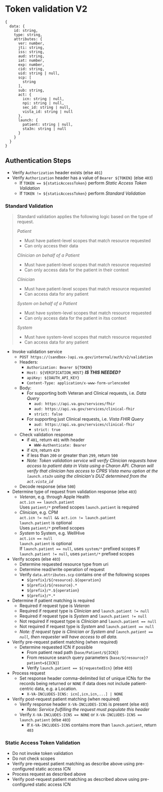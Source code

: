 # Token validation V2

```
{
  data: {
    id: string,
    type: string,
    attributes: {
      ver: number,
      jti: string,
      iss: string,
      aud: string,
      iat: number,
      exp: number,
      cid: string,
      uid: string | null,
      scp: [
        string
      ],
      sub: string,
      act: {
        icn: string | null,
        npi: string | null,
        sec_id: string | null,
        vista_id: string | null
      },
      launch: {
        patient: string | null,
        sta3n: string | null
      }
    }
  }
}
```

## Authentication Steps

- Verify `Authorization` header exists (else `401`)
- Verify `Authorization` header has a value of `Bearer ${TOKEN}` (else `403`)
  - If `TOKEN == ${staticAccessToken}` perform _Static Access Token Validation_
  - If `TOKEN != ${staticAccessToken}` perform _Standard Validation_

### Standard Validation

> Standard validation applies the following logic based on the type of request.
> 
> _Patient_
> - Must have patient-level scopes that match resource requested
> - Can only access their data
> 
> _Clinician on behalf of a Patient_
> - Must have patient-level scopes that match resource requested
> - Can only access data for the patient in their context
>
> _Clinician_
> - Must have patient-level scopes that match resource requested
> - Can access data for any patient
>
> _System on behalf of a Patient_
> - Must have system-level scopes that match resource requested
> - Can only access data for the patient in itss context
>
> _System_
> - Must have system-level scopes that match resource requested
> - Can access data for any patient
>


- Invoke validation service
  - `POST https://(sandbox-)api.va.gov/internal/auth/v2/validation`
  - Headers:
    - `Authorization: Bearer ${TOKEN}`
    - `Host: ${VERIFICATION_HOST}` **_IS THIS NEEDED?_**
    - `apiKey: ${OAUTH_API_KEY}`
    - `Content-Type: application/x-www-form-urlencoded`
  - Body:
    - For supporting both Veteran and Clinical requests, i.e. _Data Query_
      - `aud: https://api.va.gov/services/fhir`
      - `aud: https://api.va.gov/services/clinical-fhir`
      - `strict: false`
    - For supporting just Clinical requests, i.e. _Vista FHIR Query_
      - `aud: https://api.va.gov/services/clinical-fhir`
      - `strict: true`
  - Check validation response
    - if `401`, return `401` with header
      - `WWW-Authenticate: Bearer`
    - if `429`, return `429`
    - if less than `200` or greater than `299`, return `500`
    - _Note: Token validation service will verify _Clinician_ requests have access to patient data in Vista using a
      Charon API. Charon will verify that clinician has access to CPRS Vista menu option at the `launch.sta3n` using the
      clinician's DUZ determined from the `act.vista_id`_
  - Decode response (else `500`)
- Determine type of request from validation response (else `403`)
  - _Veteran_, e.g. through Apple Health  
    `act.icn == launch.patient`  
    Uses `patient/*` prefixed scopes
    `launch.patient` is required
  - _Clinician_, e.g. CPM  
    `act.icn != null && act.icn != launch.patient`  
    `launch.patient` is optional  
    Uses `patient/*` prefixed scopes
  - _System_ to System, e.g. WellHive  
    `act.icn == null`  
    `launch.patient` is optional  
    If `launch.patient == null`, uses `system/*` prefixed scopes If `launch.patient != null`, uses `patient/*` prefixed
    scopes
- Verify scopes (else `403`)
  - Determine requested resource type from uri
  - Determine read/write operation of request
  - Verify `data.attributes.scp` contains one of the following scopes
    - `${prefix}/${resource}.${operation}`
    - `${prefix}/${resource}.*`
    - `${prefix}/*.${operation}`
    - `${prefix}/*.*`
- Determine if patient matching is required
  - Required if request type is _Veteran_
  - Required if request type is _Clinician_ and `launch.patient != null`
  - Required if request type is _System_ and `launch.patient != null`
  - Not required if request type is _Clinician_ and `launch.patient == null`
  - Not required if request type is _System_ and `launch.patient == null`
  - _Note: If request type is _Clinician_ or _System_ and `launch.patient == null`, then requester will have access to
    all data._
- Verify pre-request patient matching (when required)
  - Determine requested ICN if possible
    - From patient read path (`base/Patient/${ICN}`)
    - From resource search query parameters (`base/${resource}?patient=${ICN}`)
    - Verify `launch.patient == ${requestedIcn}` (else `403`)
- Process request
  - Set response header comma-delimited list of unique ICNs for the records being returned or `NONE` if data does not
    include patient-centric data, e.g. a Location.
    - `X-VA-INCLUDES-ICNS: icn[,icn,icn,...] | NONE`
- Verify post-request patient matching (when required)
  - Verify response header `X-VA-INCLUDES-ICNS` is present (else `403`)
    - _Note: Service fulfilling the request must populate this header_
  - Verify `X-VA-INCLUDES-ICNS == NONE` or `X-VA-INCLUDES-ICNS == launch.patient` (else `403`)
    - If `X-VA-INCLUDES-ICNS` contains more than `launch.patient`, return `403`

### Static Access Token Validation

- Do not invoke token validation
- Do not check scopes
- Verify pre-request patient matching as describe above using pre-configured static access ICN
- Process request as described above
- Verify post-request patient matching as described above using pre-configured static access ICN

